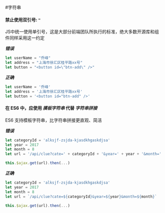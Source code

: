 #字符串

#### 禁止使用双引号: `"`

JS中统一使用单引号，这是大部分前端团队所执行的标准，绝大多数开源库和组件同样采用这一约定

***错误***

```javascript
let userName = "乔峰"
let address = "上海市徐汇区桂平路xx号"
let button = "<button id=\"btn-add\" />"
```
***正确***

```javascript
let userName = '乔峰'
let address = '上海市徐汇区桂平路xx号'
let button = '<button id="btn-add" />'
```
#### 在 ES6 中，应使用 _摸板字符串_ 代替 _字符串拼接_

ES6 支持模板字符串，比字符串拼接更直观、简洁

***错误***

```javascript
let categoryId = 'alksjf-zsjda-kjasdkhgaskdjsa'
let year = 2017
let month = 8
let url = '/api/clue?cate=' + categoryId + '&year=' + year + '&month=' + month

this.$ajax.get(url).then(...)
```
***正确***

```javascript
let categoryId = 'alksjf-zsjda-kjasdkhgaskdjsa'
let year = 2017
let month = 8
let url = `/api/clue?cate=${categoryId}&year=${year}&month=${month}`

this.$ajax.get(url).then(...)
```
